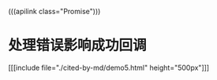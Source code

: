 (((apilink class="Promise")))

# 处理错误影响成功回调
[[[include file="./cited-by-md/demo5.html" height="500px"]]]